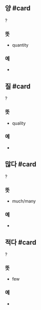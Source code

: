 
## 양 #card
?
### 뜻
- quantity
### 예
-
<!--SR:!2025-03-06,12,270-->

## 질 #card
?
### 뜻
- quality
### 예
-
<!--SR:!2025-03-23,20,250-->

## 많다 #card
?
### 뜻
- much/many
### 예
-
<!--SR:!2025-03-02,8,250-->

## 적다 #card
?
### 뜻
- few
### 예
-
<!--SR:!2025-03-02,8,250-->
